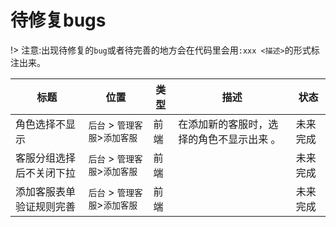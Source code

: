# 待修复bugs

!> 注意:出现待修复的`bug`或者待完善的地方会在代码里会用`:xxx <描述>`的形式标注出来。

 | 标题                     | 位置                           | 类型 | 描述                                      | 状态     |
 | ---                      | ---                            | ---  | ---                                       | ---      |
 | 角色选择不显示           | `后台` > `管理客服`>`添加客服` | 前端 | 在添加新的客服时，选择的角色不显示出来 。 | 未来完成 |
 | 客服分组选择后不关闭下拉 | `后台` > `管理客服`>`添加客服` | 前端 |                                           | 未来完成 |
 | 添加客服表单验证规则完善 | `后台` > `管理客服`>`添加客服` | 前端 |                                           | 未来完成 |

